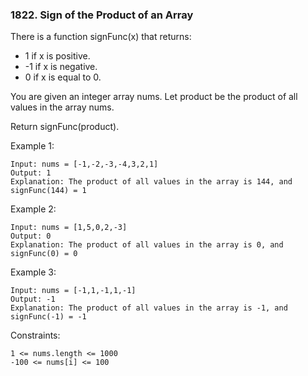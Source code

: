 ### 1822. Sign of the Product of an Array

There is a function signFunc(x) that returns:

*    1 if x is positive.
*    -1 if x is negative.
*    0 if x is equal to 0.

You are given an integer array nums. Let product be the product of all values in the array nums.

Return signFunc(product).



Example 1:

    Input: nums = [-1,-2,-3,-4,3,2,1]
    Output: 1
    Explanation: The product of all values in the array is 144, and signFunc(144) = 1

Example 2:

    Input: nums = [1,5,0,2,-3]
    Output: 0
    Explanation: The product of all values in the array is 0, and signFunc(0) = 0

Example 3:

    Input: nums = [-1,1,-1,1,-1]
    Output: -1
    Explanation: The product of all values in the array is -1, and signFunc(-1) = -1



Constraints:

    1 <= nums.length <= 1000
    -100 <= nums[i] <= 100
